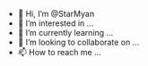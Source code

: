 - 👋 Hi, I’m @StarMyan
- 👀 I’m interested in ...
- 🌱 I’m currently learning ...
- 💞️ I’m looking to collaborate on ...
- 📫 How to reach me ...

<!---
StarMyan/StarMyan is a ✨ special ✨ repository because its `README.md` (this file) appears on your GitHub profile.
You can click the Preview link to take a look at your changes.
--->
